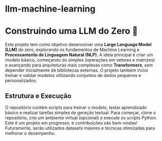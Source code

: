 # llm-machine-learning

# Construindo uma LLM do Zero 🚀

Este projeto tem como objetivo desenvolver uma **Large Language Model (LLM)** do zero, explorando os fundamentos de Machine Learning e **Processamento de Linguagem Natural (NLP)**. A ideia principal é criar um modelo básico, começando do simples (operações em vetores e matrizes) e avançando para arquiteturas mais complexas como **Transformers**, sem depender inicialmente de bibliotecas externas. O projeto também inclui treinar e validar modelos utilizando conjuntos de dados pequenos e personalizados.

## Estrutura e Execução

O repositório contém scripts para treinar o modelo, testar aprendizado básico e realizar tarefas simples de geração textual. Para começar, clone o repositório, crie um ambiente virtual (opcional) e execute os scripts Python. Este é um projeto em progresso, e contribuições são bem-vindas! Futuramente, serão utilizados datasets maiores e técnicas otimizadas para melhorar o desempenho.
